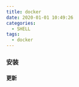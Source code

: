 ```yaml
---
title: docker
date: 2020-01-01 10:49:26
categories:
  - SHELL
tags:
  - docker
---
```


### 安装

#### 更新